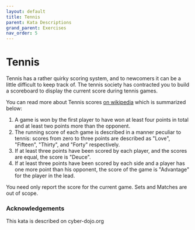 ```yaml
---
layout: default
title: Tennis
parent: Kata Descriptions
grand_parent: Exercises
nav_order: 5
---
```


# Tennis

Tennis has a rather quirky scoring system, and to newcomers it can be a little difficult to keep track of. The tennis society has contracted you to build a scoreboard to display the current score during tennis games. 

You can read more about Tennis scores [on wikipedia](http://en.wikipedia.org/wiki/Tennis#Scoring) which is summarized below:

1. A game is won by the first player to have won at least four points in total and at least two points more than the opponent.
2. The running score of each game is described in a manner peculiar to tennis: scores from zero to three points are described as "Love", "Fifteen", "Thirty", and "Forty" respectively.
3. If at least three points have been scored by each player, and the scores are equal, the score is "Deuce".
4. If at least three points have been scored by each side and a player has one more point than his opponent, the score of the game is "Advantage" for the player in the lead.

You need only report the score for the current game. Sets and Matches are out of scope.

### Acknowledgements
This kata is described on cyber-dojo.org
